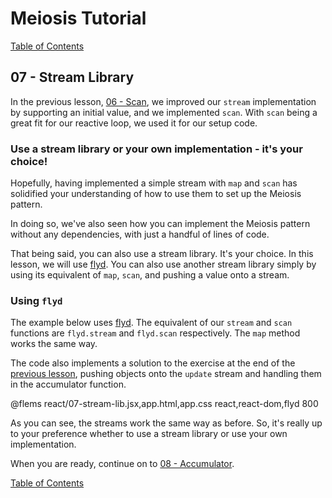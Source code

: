 # Meiosis Tutorial

[Table of Contents](toc.html)

## 07 - Stream Library

In the previous lesson, [06 - Scan](06-scan-react.html), we improved our `stream` implementation
by supporting an initial value, and we implemented `scan`. With `scan` being a great fit for our
reactive loop, we used it for our setup code.

### Use a stream library or your own implementation - it's your choice!

Hopefully, having implemented a simple stream with `map` and `scan` has solidified your
understanding of how to use them to set up the Meiosis pattern.

In doing so, we've also seen how you can implement the Meiosis pattern without any dependencies,
with just a handful of lines of code.

That being said, you can also use a stream library. It's your choice. In this lesson, we will
use [flyd](https://github.com/paldepind/flyd). You can also use another stream library simply by
using its equivalent of `map`, `scan`, and pushing a value onto a stream.

### Using `flyd`

The example below uses [flyd](https://github.com/paldepind/flyd). The equivalent of our `stream`
and `scan` functions are `flyd.stream` and `flyd.scan` respectively. The `map` method works the
same way.

The code also implements a solution to the exercise at the end of the
[previous lesson](06-scan-react.html), pushing objects onto the `update` stream and handling
them in the accumulator function.

@flems react/07-stream-lib.jsx,app.html,app.css react,react-dom,flyd 800

As you can see, the streams work the same way as before. So, it's really up to your preference
whether to use a stream library or use your own implementation.

When you are ready, continue on to [08 - Accumulator](08-accumulator-react.html).

[Table of Contents](toc.html)

